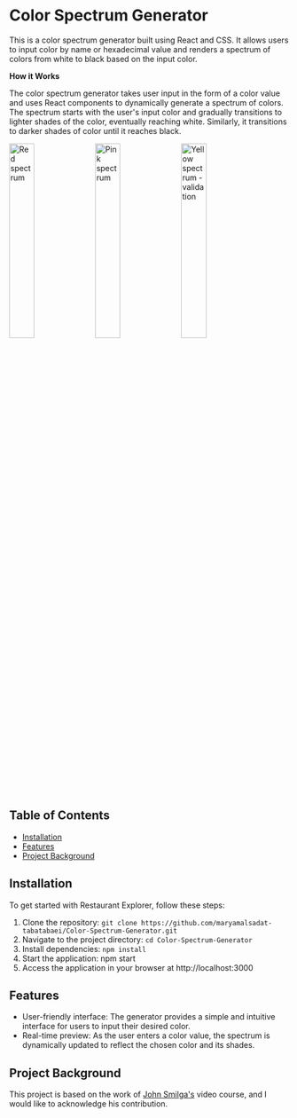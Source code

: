 
# Color Spectrum Generator

This is a color spectrum generator built using React and CSS. It allows users to input color by name or hexadecimal value and renders a spectrum of colors from white to black based on the input color.<br>

**How it Works**

The color spectrum generator takes user input in the form of a color value and uses React components to dynamically generate a spectrum of colors. The spectrum starts with the user's input color and gradually transitions to lighter shades of the color, eventually reaching white. Similarly, it transitions to darker shades of color until it reaches black.


<img src="https://github.com/maryamalsadat-tabatabaei/Color-Spectrum-Generator/assets/87692864/2d6ddfb9-f6b1-46f0-8cf1-2b2f7e4453a8" alt="Red spectrum" width="30%" height="auto">
<img src="https://github.com/maryamalsadat-tabatabaei/Color-Spectrum-Generator/assets/87692864/6ca63ddf-b519-4ab5-8c5a-181bc8a2fa92" alt="Pink spectrum" width="30%" height="auto">
<img src="https://github.com/maryamalsadat-tabatabaei/Color-Spectrum-Generator/assets/87692864/fad1607d-431e-4746-979e-2a3b5b9a1a60" alt="Yellow spectrum - validation " width="30%" height="auto">


## Table of Contents

- [Installation](#installation)
- [Features](#features)
- [Project Background](#project-background)


## Installation
To get started with Restaurant Explorer, follow these steps:

1. Clone the repository: `git clone https://github.com/maryamalsadat-tabatabaei/Color-Spectrum-Generator.git`
2. Navigate to the project directory: `cd Color-Spectrum-Generator`
3. Install dependencies: `npm install`
4. Start the application: npm start
5. Access the application in your browser at http://localhost:3000
   
## Features
- User-friendly interface: The generator provides a simple and intuitive interface for users to input their desired color.
- Real-time preview: As the user enters a color value, the spectrum is dynamically updated to reflect the chosen color and its shades.

## Project Background

This project is based on the work of [John Smilga's](https://github.com/john-smilga) video course, and I would like to acknowledge his contribution.
